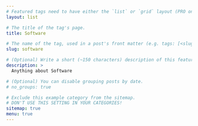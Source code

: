 ```yaml
---
# Featured tags need to have either the `list` or `grid` layout (PRO only).
layout: list

# The title of the tag's page.
title: Software

# The name of the tag, used in a post's front matter (e.g. tags: [<slug>]).
slug: software

# (Optional) Write a short (~150 characters) description of this featured tag.
description: >
  Anything about Software

# (Optional) You can disable grouping posts by date.
# no_groups: true

# Exclude this example category from the sitemap.
# DON'T USE THIS SETTING IN YOUR CATEGORIES!
sitemap: true
menu: true
---
```

